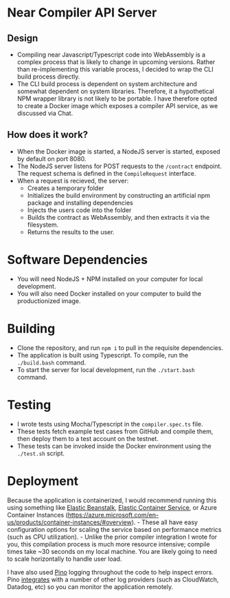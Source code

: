 # Near Compiler API Server

## Design 
- Compiling near Javascript/Typescript code into WebAssembly is a complex process that is likely to change in upcoming versions. Rather than re-implementing this variable process, I decided to wrap the CLI build process directly.
- The CLI build process is dependent on system architecture and somewhat dependent on system libraries. Therefore, it a hypothetical NPM wrapper library is not likely to be portable. I have therefore opted to create a Docker image which exposes a compiler API service, as we discussed via Chat.

## How does it work?
- When the Docker image is started, a NodeJS server is started, exposed by default on port 8080.
- The NodeJS server listens for POST requests to the `/contract` endpoint. The request schema is defined in the `CompileRequest` interface.
- When a request is recieved, the server:
  - Creates a temporary folder
  - Initializes the build environment by constructing an artificial npm package and installing dependencies
  - Injects the users code into the folder
  - Builds the contract as WebAssembly, and then extracts it via the filesystem.
  - Returns the results to the user.

# Software Dependencies
- You will need NodeJS + NPM installed on your computer for local development.
- You will also need Docker installed on your computer to build the productionized image.

# Building
- Clone the repository, and run `npm i` to pull in the requisite dependencies.
- The application is built using Typescript. To compile, run the `./build.bash` command.
- To start the server for local development, run the `./start.bash` command.

# Testing 
 - I wrote tests using Mocha/Typescript in the `compiler.spec.ts` file.
 - These tests fetch example test cases from GitHub and compile them, then deploy them to a test account on the testnet.
 - These tests can be invoked inside the Docker environment using the `./test.sh` script.

 # Deployment
 Because the application is containerized, I would recommend running this using something like [Elastic Beanstalk](https://aws.amazon.com/elasticbeanstalk/), [Elastic Container Service](https://aws.amazon.com/ecs/), or Azure Container Instances (https://azure.microsoft.com/en-us/products/container-instances/#overview). 
    - These all have easy configuration options for scaling the service based on performance metrics (such as CPU utilization).
    - Unlike the prior compiler integration I wrote for you, this compilation process is much more resource intensive; compile times take ~30 seconds on my local machine. You are likely going to need to scale horizontally to handle user load.
  
  I have also used [Pino](https://github.com/pinojs/pino) logging throughout the code to help inspect errors.  Pino [integrates](https://github.com/pinojs/pino/blob/master/docs/transports.md) with a number of other log providers (such as CloudWatch, Datadog, etc) so you can monitor the application remotely.